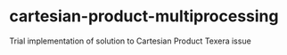 # cartesian-product-multiprocessing
Trial implementation of solution to Cartesian Product Texera issue
